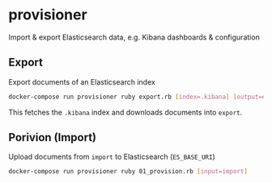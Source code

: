 # provisioner

Import & export Elasticsearch data, e.g. Kibana dashboards & configuration

## Export

Export documents of an Elasticsearch index

```bash
docker-compose run provisioner ruby export.rb [index=.kibana] [output=export]
```

This fetches the `.kibana` index and downloads documents into `export`.

## Porivion (Import)

Upload documents from `import` to Elasticsearch (`ES_BASE_URI`)

```bash
docker-compose run provisioner ruby 01_provision.rb [input=import]
```
